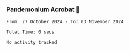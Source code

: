 ### Pandemonium Acrobat 🤸

<!--START_SECTION:waka-->

```all_time
From: 27 October 2024 - To: 03 November 2024

Total Time: 0 secs

No activity tracked
```

<!--END_SECTION:waka-->
